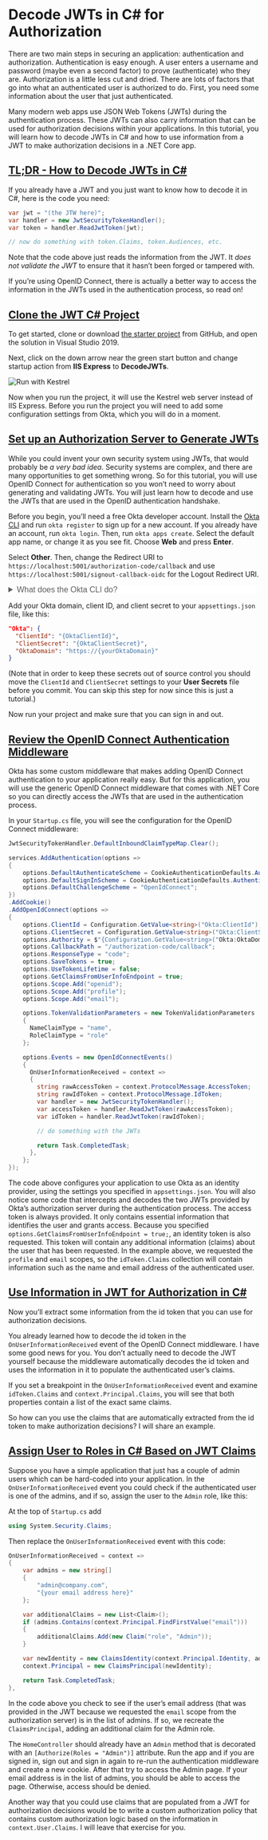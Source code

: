 # Decode JWTs in C# for Authorization

There are two main steps in securing an application: authentication and authorization. Authentication is easy enough. A user enters a username and password (maybe even a second factor) to prove (authenticate) who they are. Authorization is a little less cut and dried. There are lots of factors that go into what an authenticated user is authorized to do. First, you need some information about the user that just authenticated.

Many modern web apps use JSON Web Tokens (JWTs) during the authentication process. These JWTs can also carry information that can be used for authorization decisions within your applications. In this tutorial, you will learn how to decode JWTs in C# and how to use information from a JWT to make authorization decisions in a .NET Core app.

## [TL;DR - How to Decode JWTs in C#](https://developer.okta.com/blog/2019/06/26/decode-jwt-in-csharp-for-authorization#tldr---how-to-decode-jwts-in-c)

If you already have a JWT and you just want to know how to decode it in C#, here is the code you need:

```c#
var jwt = "(the JTW here)";
var handler = new JwtSecurityTokenHandler();
var token = handler.ReadJwtToken(jwt);

// now do something with token.Claims, token.Audiences, etc.
```

Note that the code above just reads the information from the JWT. It *does not validate the JWT* to ensure that it hasn’t been forged or tampered with.

If you’re using OpenID Connect, there is actually a better way to access the information in the JWTs used in the authentication process, so read on!

## [Clone the JWT C# Project](https://developer.okta.com/blog/2019/06/26/decode-jwt-in-csharp-for-authorization#clone-the-jwt-c-project)

To get started, clone or download [the starter project](https://github.com/oktadeveloper/csharp-decode-jwt-example) from GitHub, and open the solution in Visual Studio 2019.

Next, click on the down arrow near the green start button and change startup action from **IIS Express** to **DecodeJWTs**.

![Run with Kestrel](DecodeJwtsInC#ForAuthorization.assets/setting-run-using-kestrel-cdb3edebd3f4bf505ae626b0296576eb370fe72034db9795806935c6bcdb3ad6.png)

Now when you run the project, it will use the Kestrel web server instead of IIS Express. Before you run the project you will need to add some configuration settings from Okta, which you will do in a moment.

## [Set up an Authorization Server to Generate JWTs](https://developer.okta.com/blog/2019/06/26/decode-jwt-in-csharp-for-authorization#set-up-an-authorization-server-to-generate-jwts)

While you could invent your own security system using JWTs, that would probably be *a very bad idea*. Security systems are complex, and there are many opportunities to get something wrong. So for this tutorial, you will use OpenID Connect for authentication so you won’t need to worry about generating and validating JWTs. You will just learn how to decode and use the JWTs that are used in the OpenID authentication handshake.

Before you begin, you’ll need a free Okta developer account. Install the [Okta CLI](https://cli.okta.com/) and run `okta register` to sign up for a new account. If you already have an account, run `okta login`. Then, run `okta apps create`. Select the default app name, or change it as you see fit. Choose **Web** and press **Enter**.

Select **Other**. Then, change the Redirect URI to `https://localhost:5001/authorization-code/callback` and use `https://localhost:5001/signout-callback-oidc` for the Logout Redirect URI.

<details style="box-sizing: border-box; display: block; color: rgb(93, 93, 93); font-family: proxima-nova, Helvetica, Arial, sans-serif; font-size: 16px; font-style: normal; font-variant-ligatures: normal; font-variant-caps: normal; font-weight: 400; letter-spacing: normal; orphans: 2; text-align: start; text-indent: 0px; text-transform: none; white-space: normal; widows: 2; word-spacing: 0px; -webkit-text-stroke-width: 0px; background-color: rgb(255, 255, 255); text-decoration-thickness: initial; text-decoration-style: initial; text-decoration-color: initial;"><summary style="box-sizing: border-box; cursor: pointer;">What does the Okta CLI do?</summary><p style="box-sizing: border-box; margin: 20px 0px;"></p><div class="language-shell highlighter-rouge" style="box-sizing: border-box;"><div class="highlight" style="box-sizing: border-box;"><pre class="highlight" style="box-sizing: border-box; overflow: auto; font-family: monospace, monospace; font-size: 1em; margin: 20px 0px; display: block; white-space: pre-wrap; padding: 15px; background: rgb(244, 244, 244); color: rgb(61, 61, 61);"><code style="box-sizing: border-box; font-family: monospace, monospace; font-size: 1em; display: inline-block; white-space: pre; background: none; padding: 0px;"></code></pre></div></div><p style="box-sizing: border-box; margin: 20px 0px;"><code class="language-plaintext highlighter-rouge" style="box-sizing: border-box; font-family: monospace, monospace; font-size: 1em; display: inline-block; white-space: pre; padding: 0px 5px; background: rgb(244, 244, 244); line-height: 24px;"></code><code class="language-plaintext highlighter-rouge" style="box-sizing: border-box; font-family: monospace, monospace; font-size: 1em; display: inline-block; white-space: pre; padding: 0px 5px; background: rgb(244, 244, 244); line-height: 24px;"></code></p><div class="language-shell highlighter-rouge" style="box-sizing: border-box;"><div class="highlight" style="box-sizing: border-box;"><pre class="highlight" style="box-sizing: border-box; overflow: auto; font-family: monospace, monospace; font-size: 1em; margin: 20px 0px; display: block; white-space: pre-wrap; padding: 15px; background: rgb(244, 244, 244); color: rgb(61, 61, 61);"><code style="box-sizing: border-box; font-family: monospace, monospace; font-size: 1em; display: inline-block; white-space: pre; background: none; padding: 0px;"><span class="nb" style="box-sizing: border-box; color: rgb(17, 93, 139);"></span><span class="nv" style="box-sizing: border-box; color: rgb(17, 93, 139);"></span><span class="o" style="box-sizing: border-box; color: rgb(61, 61, 61);"></span><span class="s2" style="box-sizing: border-box; color: rgb(226, 40, 102);"></span><span class="nb" style="box-sizing: border-box; color: rgb(17, 93, 139);"></span><span class="nv" style="box-sizing: border-box; color: rgb(17, 93, 139);"></span><span class="o" style="box-sizing: border-box; color: rgb(61, 61, 61);"></span><span class="s2" style="box-sizing: border-box; color: rgb(226, 40, 102);"></span><span class="nb" style="box-sizing: border-box; color: rgb(17, 93, 139);"></span><span class="nv" style="box-sizing: border-box; color: rgb(17, 93, 139);"></span><span class="o" style="box-sizing: border-box; color: rgb(61, 61, 61);"></span><span class="s2" style="box-sizing: border-box; color: rgb(226, 40, 102);"></span></code></pre></div></div><p style="box-sizing: border-box; margin: 20px 0px;"><code class="language-plaintext highlighter-rouge" style="box-sizing: border-box; font-family: monospace, monospace; font-size: 1em; display: inline-block; white-space: pre; padding: 0px 5px; background: rgb(244, 244, 244); line-height: 24px;"></code></p><p style="box-sizing: border-box; margin: 20px 0px 0px;"><strong style="box-sizing: border-box; font-weight: 600;"></strong><a href="https://developer.okta.com/docs/guides/sign-into-web-app/-/create-okta-application/" style="box-sizing: border-box; background-color: transparent; color: rgb(22, 98, 221); transition: color 0.4s ease 0s; text-decoration: none;"></a></p></details>

Add your Okta domain, client ID, and client secret to your `appsettings.json` file, like this:

```json
"Okta": {
  "ClientId": "{OktaClientId}",
  "ClientSecret": "{OktaClientSecret}",
  "OktaDomain": "https://{yourOktaDomain}"
}
```

(Note that in order to keep these secrets out of source control you should move the `ClientId` and `ClientSecret` settings to your **User Secrets** file before you commit. You can skip this step for now since this is just a tutorial.)

Now run your project and make sure that you can sign in and out.

## [Review the OpenID Connect Authentication Middleware](https://developer.okta.com/blog/2019/06/26/decode-jwt-in-csharp-for-authorization#review-the-openid-connect-authentication-middleware)

Okta has some custom middleware that makes adding OpenID Connect authentication to your application really easy. But for this application, you will use the generic OpenID Connect middleware that comes with .NET Core so you can directly access the JWTs that are used in the authentication process.

In your `Startup.cs` file, you will see the configuration for the OpenID Connect middleware:

```c#
JwtSecurityTokenHandler.DefaultInboundClaimTypeMap.Clear();

services.AddAuthentication(options =>
{
    options.DefaultAuthenticateScheme = CookieAuthenticationDefaults.AuthenticationScheme;
    options.DefaultSignInScheme = CookieAuthenticationDefaults.AuthenticationScheme;
    options.DefaultChallengeScheme = "OpenIdConnect";
})
.AddCookie()
.AddOpenIdConnect(options =>
{
    options.ClientId = Configuration.GetValue<string>("Okta:ClientId");
    options.ClientSecret = Configuration.GetValue<string>("Okta:ClientSecret");
    options.Authority = $"{Configuration.GetValue<string>("Okta:OktaDomain")}/oauth2/default";
    options.CallbackPath = "/authorization-code/callback";
    options.ResponseType = "code";
    options.SaveTokens = true;
    options.UseTokenLifetime = false;
    options.GetClaimsFromUserInfoEndpoint = true;
    options.Scope.Add("openid");
    options.Scope.Add("profile");
    options.Scope.Add("email");

    options.TokenValidationParameters = new TokenValidationParameters
    {
      NameClaimType = "name",
      RoleClaimType = "role"
    };

    options.Events = new OpenIdConnectEvents()
    {
      OnUserInformationReceived = context =>
      {
        string rawAccessToken = context.ProtocolMessage.AccessToken;
        string rawIdToken = context.ProtocolMessage.IdToken;
        var handler = new JwtSecurityTokenHandler();
        var accessToken = handler.ReadJwtToken(rawAccessToken);
        var idToken = handler.ReadJwtToken(rawIdToken);

        // do something with the JWTs

        return Task.CompletedTask;
      },
    };
});
```

The code above configures your application to use Okta as an identity provider, using the settings you specified in `appsettings.json`. You will also notice some code that intercepts and decodes the two JWTs provided by Okta’s authorization server during the authentication process. The access token is always provided. It only contains essential information that identifies the user and grants access. Because you specified `options.GetClaimsFromUserInfoEndpoint = true;`, an identity token is also requested. This token will contain any additional information (claims) about the user that has been requested. In the example above, we requested the `profile` and `email` scopes, so the `idToken.Claims` collection will contain information such as the name and email address of the authenticated user.

## [Use Information in JWT for Authorization in C#](https://developer.okta.com/blog/2019/06/26/decode-jwt-in-csharp-for-authorization#use-information-in-jwt-for-authorization-in-c)

Now you’ll extract some information from the id token that you can use for authorization decisions.

You already learned how to decode the id token in the `OnUserInformationReceived` event of the OpenID Connect middleware. I have some good news for you. You don’t actually need to decode the JWT yourself because the middleware automatically decodes the id token and uses the information in it to populate the authenticated user’s claims.

If you set a breakpoint in the `OnUserInformationReceived` event and examine `idToken.Claims` and `context.Principal.Claims`, you will see that both properties contain a list of the exact same claims.

So how can you use the claims that are automatically extracted from the id token to make authorization decisions? I will share an example.

## [Assign User to Roles in C# Based on JWT Claims](https://developer.okta.com/blog/2019/06/26/decode-jwt-in-csharp-for-authorization#assign-user-to-roles-in-c-based-on-jwt-claims)

Suppose you have a simple application that just has a couple of admin users which can be hard-coded into your application. In the `OnUserInformationReceived` event you could check if the authenticated user is one of the admins, and if so, assign the user to the `Admin` role, like this:

At the top of `Startup.cs` add

```c#
using System.Security.Claims;
```

Then replace the `OnUserInformationReceived` event with this code:

```c#
OnUserInformationReceived = context =>
{
    var admins = new string[]
    {
        "admin@company.com",
        "{your email address here}"
    };

    var additionalClaims = new List<Claim>();
    if (admins.Contains(context.Principal.FindFirstValue("email")))
    {
        additionalClaims.Add(new Claim("role", "Admin"));
    }

    var newIdentity = new ClaimsIdentity(context.Principal.Identity, additionalClaims, "pwd", "name", "role");
    context.Principal = new ClaimsPrincipal(newIdentity);

    return Task.CompletedTask;
},
```

In the code above you check to see if the user’s email address (that was provided in the JWT because we requested the `email` scope from the authorization server) is in the list of admins. If so, we recreate the `ClaimsPrincipal`, adding an additional claim for the Admin role.

The `HomeController` should already have an `Admin` method that is decorated with an `[Authorize(Roles = "Admin")]` attribute. Run the app and if you are signed in, sign out and sign in again to re-run the authentication middleware and create a new cookie. After that try to access the Admin page. If your email address is in the list of admins, you should be able to access the page. Otherwise, access should be denied.

Another way that you could use claims that are populated from a JWT for authorization decisions would be to write a custom authorization policy that contains custom authorization logic based on the information in `context.User.Claims`. I will leave that exercise for you.